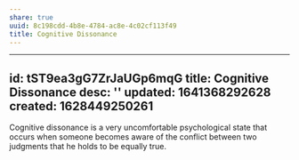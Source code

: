 ```yaml
---
share: true
uuid: 8c198cdd-4b8e-4784-ac8e-4c02cf113f49
title: Cognitive Dissonance
---
```

---
id: tST9ea3gG7ZrJaUGp6mqG
title: Cognitive Dissonance
desc: ''
updated: 1641368292628
created: 1628449250261
---

Cognitive dissonance is a very uncomfortable psychological state that occurs when someone becomes aware of the conflict between two judgments that he holds to be equally true.

